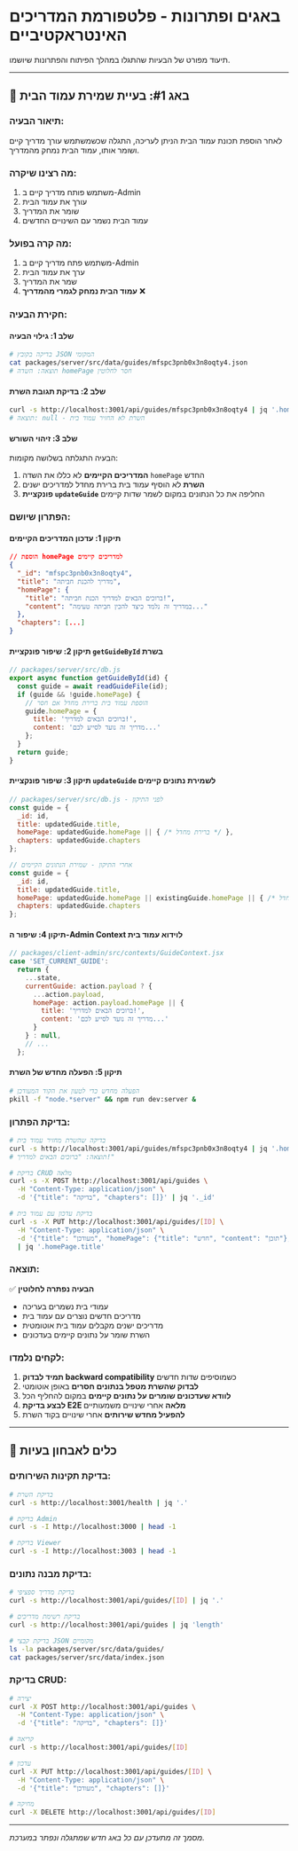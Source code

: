 # באגים ופתרונות - פלטפורמת המדריכים האינטראקטיביים

תיעוד מפורט של הבעיות שהתגלו במהלך הפיתוח והפתרונות שיושמו.

---

## 🐛 באג #1: בעיית שמירת עמוד הבית

### **תיאור הבעיה:**
לאחר הוספת תכונת עמוד הבית הניתן לעריכה, התגלה שכשמשתמש עורך מדריך קיים ושומר אותו, עמוד הבית נמחק מהמדריך.

### **מה רצינו שיקרה:**
1. משתמש פותח מדריך קיים ב-Admin
2. עורך את עמוד הבית
3. שומר את המדריך
4. עמוד הבית נשמר עם השינויים החדשים

### **מה קרה בפועל:**
1. משתמש פתח מדריך קיים ב-Admin
2. ערך את עמוד הבית
3. שמר את המדריך
4. **עמוד הבית נמחק לגמרי מהמדריך** ❌

### **חקירת הבעיה:**

#### **שלב 1: גילוי הבעיה**
```bash
# בדיקה בקובץ JSON המקומי
cat packages/server/src/data/guides/mfspc3pnb0x3n8oqty4.json
# תוצאה: השדה homePage חסר לחלוטין
```

#### **שלב 2: בדיקת תגובת השרת**
```bash
curl -s http://localhost:3001/api/guides/mfspc3pnb0x3n8oqty4 | jq '.homePage'
# תוצאה: null - השרת לא החזיר עמוד בית
```

#### **שלב 3: זיהוי השורש**
הבעיה התגלתה בשלושה מקומות:

1. **המדריכים הקיימים** לא כללו את השדה `homePage` החדש
2. **השרת** לא הוסיף עמוד בית ברירת מחדל למדריכים ישנים
3. **פונקציית `updateGuide`** החליפה את כל הנתונים במקום לשמר שדות קיימים

### **הפתרון שיושם:**

#### **תיקון 1: עדכון המדריכים הקיימים**
```json
// הוספת homePage למדריכים קיימים
{
  "_id": "mfspc3pnb0x3n8oqty4",
  "title": "מדריך להכנת חביתה",
  "homePage": {
    "title": "ברוכים הבאים למדריך הכנת חביתה!",
    "content": "במדריך זה נלמד כיצד להכין חביתה טעימה..."
  },
  "chapters": [...]
}
```

#### **תיקון 2: שיפור פונקציית `getGuideById` בשרת**
```javascript
// packages/server/src/db.js
export async function getGuideById(id) {
  const guide = await readGuideFile(id);
  if (guide && !guide.homePage) {
    // הוספת עמוד בית ברירת מחדל אם חסר
    guide.homePage = {
      title: 'ברוכים הבאים למדריך!',
      content: 'מדריך זה נועד לסייע לכם...'
    };
  }
  return guide;
}
```

#### **תיקון 3: שיפור פונקציית `updateGuide` לשמירת נתונים קיימים**
```javascript
// packages/server/src/db.js - לפני התיקון
const guide = {
  _id: id,
  title: updatedGuide.title,
  homePage: updatedGuide.homePage || { /* ברירת מחדל */ },
  chapters: updatedGuide.chapters
};

// אחרי התיקון - שמירת הנתונים הקיימים
const guide = {
  _id: id,
  title: updatedGuide.title,
  homePage: updatedGuide.homePage || existingGuide.homePage || { /* ברירת מחדל */ },
  chapters: updatedGuide.chapters
};
```

#### **תיקון 4: שיפור ה-Admin Context לוידוא עמוד בית**
```javascript
// packages/client-admin/src/contexts/GuideContext.jsx
case 'SET_CURRENT_GUIDE':
  return { 
    ...state, 
    currentGuide: action.payload ? {
      ...action.payload,
      homePage: action.payload.homePage || {
        title: 'ברוכים הבאים למדריך!',
        content: 'מדריך זה נועד לסייע לכם...'
      }
    } : null,
    // ...
  };
```

#### **תיקון 5: הפעלה מחדש של השרת**
```bash
# הפעלה מחדש כדי לטעון את הקוד המעודכן
pkill -f "node.*server" && npm run dev:server &
```

### **בדיקת הפתרון:**
```bash
# בדיקה שהשרת מחזיר עמוד בית
curl -s http://localhost:3001/api/guides/mfspc3pnb0x3n8oqty4 | jq '.homePage.title'
# תוצאה: "ברוכים הבאים למדריך!"

# בדיקת CRUD מלאה
curl -s -X POST http://localhost:3001/api/guides \
  -H "Content-Type: application/json" \
  -d '{"title": "בדיקה", "chapters": []}' | jq '._id'

# בדיקת עדכון עם עמוד בית
curl -s -X PUT http://localhost:3001/api/guides/[ID] \
  -H "Content-Type: application/json" \
  -d '{"title": "מעודכן", "homePage": {"title": "חדש", "content": "תוכן"}, "chapters": []}' \
  | jq '.homePage.title'
```

### **תוצאה:**
✅ **הבעיה נפתרה לחלוטין**
- עמודי בית נשמרים בעריכה
- מדריכים חדשים נוצרים עם עמוד בית
- מדריכים ישנים מקבלים עמוד בית אוטומטית
- השרת שומר על נתונים קיימים בעדכונים

### **לקחים נלמדו:**
1. **תמיד לבדוק backward compatibility** כשמוסיפים שדות חדשים
2. **לבדוק שהשרת מטפל בנתונים חסרים** באופן אוטומטי
3. **לוודא שעדכונים שומרים על נתונים קיימים** במקום להחליף הכל
4. **לבצע בדיקת E2E מלאה** אחרי שינויים משמעותיים
5. **להפעיל מחדש שירותים** אחרי שינויים בקוד השרת

---

## 🔧 כלים לאבחון בעיות

### **בדיקת תקינות השירותים:**
```bash
# בדיקת השרת
curl -s http://localhost:3001/health | jq '.'

# בדיקת Admin
curl -s -I http://localhost:3000 | head -1

# בדיקת Viewer  
curl -s -I http://localhost:3003 | head -1
```

### **בדיקת מבנה נתונים:**
```bash
# בדיקת מדריך ספציפי
curl -s http://localhost:3001/api/guides/[ID] | jq '.'

# בדיקת רשימת מדריכים
curl -s http://localhost:3001/api/guides | jq 'length'

# בדיקת קבצי JSON מקומיים
ls -la packages/server/src/data/guides/
cat packages/server/src/data/index.json
```

### **בדיקת CRUD:**
```bash
# יצירה
curl -X POST http://localhost:3001/api/guides \
  -H "Content-Type: application/json" \
  -d '{"title": "בדיקה", "chapters": []}'

# קריאה
curl -s http://localhost:3001/api/guides/[ID]

# עדכון
curl -X PUT http://localhost:3001/api/guides/[ID] \
  -H "Content-Type: application/json" \
  -d '{"title": "מעודכן", "chapters": []}'

# מחיקה
curl -X DELETE http://localhost:3001/api/guides/[ID]
```

---

*מסמך זה מתעדכן עם כל באג חדש שמתגלה ונפתר במערכת.*
